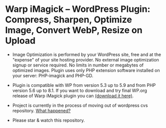 # Warp iMagick – WordPress Plugin: Compress, Sharpen, Optimize Image, Convert WebP, Resize on Upload

* Image Optimization is performed by your WordPress site, free and at the "expense" of your site hosting provider. No external image optimization signup or service required. No limits in number or megabytes of optimized images. Plugin uses only PHP extension software installed on your server: PHP-imagick and PHP-GD.

* Plugin is compatible with WP from version 5.3 up to 5.9 and from PHP version 5.6 up to 8.1. If you want to download and try final WP.org release of Warp iMagick plugin you can [(download it here)](https://downloads.wordpress.org/plugin/warp-imagick.1.9.6.zip). 

* Project is currently in the process of moving out of wordpress cvs repository. [What happened?](https://wordpress.org/support/topic/what-happened-50/)

* Please star & watch this repository.

